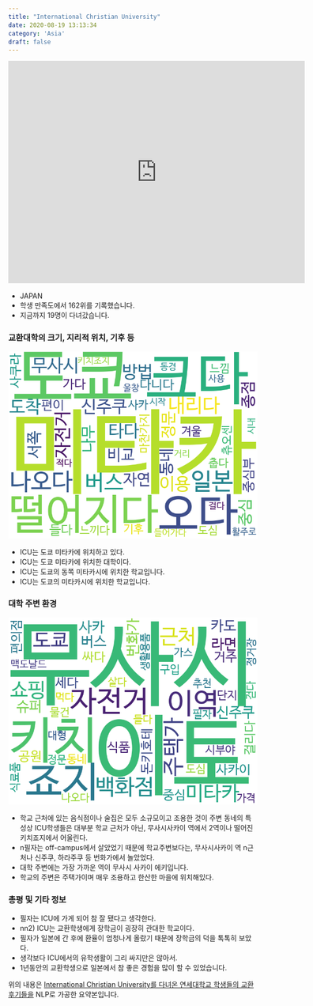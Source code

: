 ```yaml
---
title: "International Christian University"
date: 2020-08-19 13:13:34
category: 'Asia'
draft: false
---
```


<iframe
width="600"
height="450"
frameborder="0" style="border:0"
src="https://www.google.com/maps/embed/v1/place?key=AIzaSyC9e1AME-pVmWC4hBpFdu5S4dKzyepa3HQ&q=International+Christian+University&center=35.6875365,139.5295507&zoom=14" allowfullscreen>
</iframe>

* JAPAN
* 학생 만족도에서 162위를 기록했습니다.
* 지금까지 19명이 다녀갔습니다. 

### 교환대학의 크기, 지리적 위치, 기후 등

![gen_info-WordCloud](../univ_wordclouds_okt/gen_info/JP000008_gen_info_okt.png)

* ICU는 도쿄 미타카에 위치하고 있다.
* ICU는 도쿄 미타카에 위치한 대학이다.
* ICU는 도쿄의 동쪽 미타카시에 위치한 학교입니다.
* ICU는 도쿄의 미타카시에 위치한 학교입니다.


### 대학 주변 환경

![env_info-WordCloud](../univ_wordclouds_okt/env_info/JP000008_env_info_okt.png)

* 학교 근처에 있는 음식점이나 술집은 모두 소규모이고 조용한 것이 주변 동네의 특성상 ICU학생들은 대부분 학교 근처가 아닌, 무사시사카이 역에서 2역이나 떨어진 키치죠지에서 어울린다.
* n필자는 off-campus에서 살았었기 때문에 학교주변보다는, 무사시사카이 역 n근처나 신주쿠, 하라주쿠 등 번화가에서 놀았었다.
* 대학 주변에는 가장 가까운 역이 무사시 사카이 에키입니다.
* 학교의 주변은 주택가이며 매우 조용하고 한산한 마을에 위치해있다.


### 총평 및 기타 정보 
* 필자는 ICU에 가게 되어 참 잘 됐다고 생각한다.
* nn2) ICU는 교환학생에게 장학금이 굉장히 관대한 학교이다.
* 필자가 일본에 간 후에 환율이 엄청나게 올랐기 때문에 장학금의 덕을 톡톡히 보았다.
* 생각보다 ICU에서의 유학생활이 그리 싸지만은 않아서.
* 1년동안의 교환학생으로 일본에서 참 좋은 경험을 많이 할 수 있었습니다.


위의 내용은 [International Christian University를 다녀온 연세대학교 학생들의 교환 후기들을](http://oia.yonsei.ac.kr/partner/expReport.asp?ucode=JP000008&bgbn=A) NLP로 가공한 요약본입니다. 
